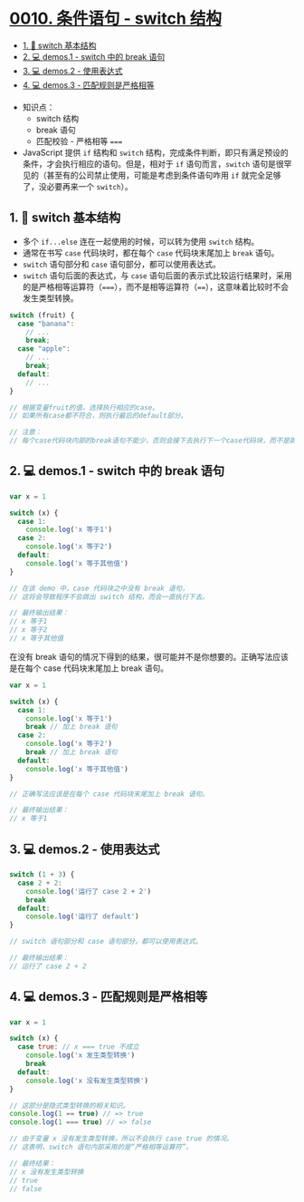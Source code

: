 # [0010. 条件语句 - switch 结构](https://github.com/Tdahuyou/TNotes.html-css-js/tree/main/notes/0010.%20%E6%9D%A1%E4%BB%B6%E8%AF%AD%E5%8F%A5%20-%20switch%20%E7%BB%93%E6%9E%84)

<!-- region:toc -->

- [1. 📒 switch 基本结构](#1--switch-基本结构)
- [2. 💻 demos.1 - switch 中的 break 语句](#2--demos1---switch-中的-break-语句)
- [3. 💻 demos.2 - 使用表达式](#3--demos2---使用表达式)
- [4. 💻 demos.3 - 匹配规则是严格相等](#4--demos3---匹配规则是严格相等)

<!-- endregion:toc -->
- 知识点：
  - switch 结构
  - break 语句
  - 匹配校验 - 严格相等 `===`
- JavaScript 提供 `if` 结构和 `switch` 结构，完成条件判断，即只有满足预设的条件，才会执行相应的语句。但是，相对于 `if` 语句而言，`switch` 语句是很罕见的（甚至有的公司禁止使用，可能是考虑到条件语句咋用 `if` 就完全足够了，没必要再来一个 `switch`）。

## 1. 📒 switch 基本结构

- 多个 `if...else` 连在一起使用的时候，可以转为使用 `switch` 结构。
- 通常在书写 `case` 代码块时，都在每个 `case` 代码块末尾加上 `break` 语句。
- `switch` 语句部分和 `case` 语句部分，都可以使用表达式。
- `switch` 语句后面的表达式，与 `case` 语句后面的表示式比较运行结果时，采用的是严格相等运算符（`===`），而不是相等运算符（`==`），这意味着比较时不会发生类型转换。

```javascript
switch (fruit) {
  case "banana":
    // ...
    break;
  case "apple":
    // ...
    break;
  default:
    // ...
}

// 根据变量fruit的值，选择执行相应的case。
// 如果所有case都不符合，则执行最后的default部分。

// 注意：
// 每个case代码块内部的break语句不能少，否则会接下去执行下一个case代码块，而不是跳出switch结构。
```

## 2. 💻 demos.1 - switch 中的 break 语句

```javascript
var x = 1

switch (x) {
  case 1:
    console.log('x 等于1')
  case 2:
    console.log('x 等于2')
  default:
    console.log('x 等于其他值')
}

// 在该 demo 中，case 代码块之中没有 break 语句，
// 这将会导致程序不会跳出 switch 结构，而会一直执行下去。

// 最终输出结果：
// x 等于1
// x 等于2
// x 等于其他值
```

在没有 break 语句的情况下得到的结果，很可能并不是你想要的。正确写法应该是在每个 case 代码块末尾加上 break 语句。

```javascript
var x = 1

switch (x) {
  case 1:
    console.log('x 等于1')
    break // 加上 break 语句
  case 2:
    console.log('x 等于2')
    break // 加上 break 语句
  default:
    console.log('x 等于其他值')
}

// 正确写法应该是在每个 case 代码块末尾加上 break 语句。

// 最终输出结果：
// x 等于1
```

## 3. 💻 demos.2 - 使用表达式

```javascript
switch (1 + 3) {
  case 2 + 2:
    console.log('运行了 case 2 + 2')
    break
  default:
    console.log('运行了 default')
}

// switch 语句部分和 case 语句部分，都可以使用表达式。

// 最终输出结果：
// 运行了 case 2 + 2
```

## 4. 💻 demos.3 - 匹配规则是严格相等

```javascript
var x = 1

switch (x) {
  case true: // x === true 不成立
    console.log('x 发生类型转换')
    break
  default:
    console.log('x 没有发生类型转换')
}

// 这部分是隐式类型转换的相关知识。
console.log(1 == true) // => true
console.log(1 === true) // => false

// 由于变量 x 没有发生类型转换，所以不会执行 case true 的情况。
// 这表明，switch 语句内部采用的是“严格相等运算符”。

// 最终结果：
// x 没有发生类型转换
// true
// false
```
